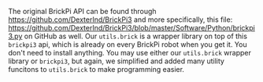 
The original BrickPi API can be found through https://github.com/DexterInd/BrickPi3 and more specifically, this file: https://github.com/DexterInd/BrickPi3/blob/master/Software/Python/brickpi3.py on GitHub as well. Our `utils.brick` is a wrapper library on top of this `brickpi3` api, which is already on every BrickPi robot when you get it. You don't need to install anything. You may use either our `utils.brick` wrapper library or `brickpi3`, but again, we simplified and added many utility funcitons to `utils.brick` to make programming easier.